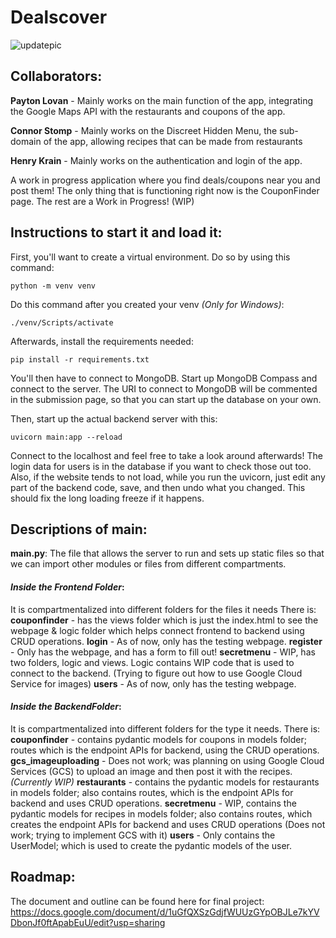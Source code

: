 # Dealscover
![updatepic](https://github.com/plovanpete/dealscoverCS3980project/assets/145849883/0eca74f9-8f0d-450c-a51a-fde6e2597b9b)

## Collaborators:
**Payton Lovan** - Mainly works on the main function of the app, integrating the Google Maps API with the restaurants and coupons of the app.

**Connor Stomp** - Mainly works on the Discreet Hidden Menu, the sub-domain of the app, allowing recipes that can be made from restaurants

**Henry Krain** - Mainly works on the authentication and login of the app.


A work in progress application where you find deals/coupons near you and post them!
The only thing that is functioning right now is the CouponFinder page. The rest are a Work in Progress! (WIP)

## Instructions to start it and load it:
First, you'll want to create a virtual environment. Do so by using this command:
```
python -m venv venv
```
Do this command after you created your venv *(Only for Windows)*:
```
./venv/Scripts/activate  
```

Afterwards, install the requirements needed: 
```
pip install -r requirements.txt
```

You'll then have to connect to MongoDB. Start up MongoDB Compass and connect to the server. 
The URI to connect to MongoDB will be commented in the submission page, so that you can start up the database on your own.

Then, start up the actual backend server with this:
```
uvicorn main:app --reload
```

Connect to the localhost and feel free to take a look around afterwards! The login data for users is in the database if you want to check those out too.
Also, if the website tends to not load, while you run the uvicorn, just edit any part of the backend code, save, and then undo what you changed.
This should fix the long loading freeze if it happens.

## Descriptions of main:
**main.py**: The file that allows the server to run and sets up static files so that we can import other modules or files from different compartments.

#### _Inside the Frontend Folder_:

It is compartmentalized into different folders for the files it needs
There is:
**couponfinder** - has the views folder which is just the index.html to see the webpage & logic folder which helps connect frontend to backend using CRUD operations.
**login** - As of now, only has the testing webpage.
**register** - Only has the webpage, and has a form to fill out!
**secretmenu** - WIP, has two folders, logic and views. Logic contains WIP code that is used to connect to the backend. (Trying to figure out how to use Google Cloud Service for images)
**users** - As of now, only has the testing webpage.

#### _Inside the BackendFolder_:
It is compartmentalized into different folders for the type it needs.
There is:
**couponfinder** - contains pydantic models for coupons in models folder; routes which is the endpoint APIs for backend, using the CRUD operations.
**gcs_imageuploading** - Does not work; was planning on using Google Cloud Services (GCS) to upload an image and then post it with the recipes. *(Currently WIP)*
**restaurants** - contains the pydantic models for restaurants in models folder; also contains routes, which is the endpoint APIs for backend and uses CRUD operations.
**secretmenu** - WIP, contains the pydantic models for recipes in models folder; also contains routes, which creates the endpoint APIs for backend and uses CRUD operations 
(Does not work; trying to implement GCS with it)
**users** - Only contains the UserModel; which is used to create the pydantic models of the user.

## Roadmap:
The document and outline can be found here for final project:
https://docs.google.com/document/d/1uGfQXSzGdjfWUUzGYpOBJLe7kYVDbonJf0ftApabEuU/edit?usp=sharing


